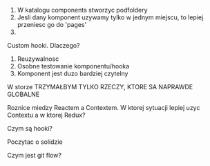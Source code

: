 1. W katalogu components stworzyc podfoldery
2. Jesli dany komponent uzywamy tylko w jednym miejscu, to lepiej przeniesc go do 'pages'
3.

Custom hooki. Dlaczego?

1. Reuzywalnosc
2. Osobne testowanie komponentu/hooka
3. Komponent jest duzo bardziej czytelny

W storze TRZYMAŁBYM TYLKO RZECZY, KTORE SA NAPRAWDE GLOBALNE

Roznice miedzy Reactem a Contextem. W ktorej sytuacji lepiej uzyc Contextu a w ktorej Redux?

Czym są hooki?

Poczytac o solidzie

  <!-- <Modal>
      <DeleteMovieContent />
    </Modal>  
  */ -->

Czym jest git flow?
